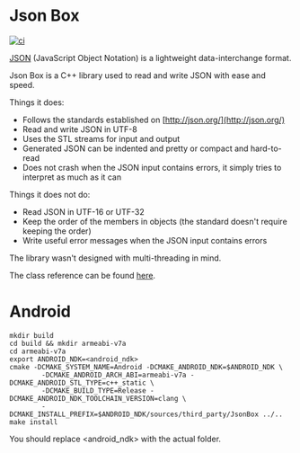 <!-- -*- markdown -*- -->
# Json Box

[![ci](https://github.com/cristianglezm/JsonBox/actions/workflows/ci.yml/badge.svg?branch=master)](https://github.com/cristianglezm/JsonBox/actions/workflows/ci.yml)

[JSON](http://json.org/) (JavaScript Object Notation) is a lightweight data-interchange format.

Json Box is a C++ library used to read and write JSON with ease and speed.

Things it does:
* Follows the standards established on [http://json.org/](http://json.org/)
* Read and write JSON in UTF-8
* Uses the STL streams for input and output
* Generated JSON can be indented and pretty or compact and hard-to-read
* Does not crash when the JSON input contains errors, it simply tries to interpret as much as it can

Things it does not do:
* Read JSON in UTF-16 or UTF-32
* Keep the order of the members in objects (the standard doesn't require keeping the order)
* Write useful error messages when the JSON input contains errors

The library wasn't designed with multi-threading in mind.

The class reference can be found [here](http://anhero.github.com/JsonBox).

Android
===

```
mkdir build
cd build && mkdir armeabi-v7a
cd armeabi-v7a
export ANDROID_NDK=<android_ndk>
cmake -DCMAKE_SYSTEM_NAME=Android -DCMAKE_ANDROID_NDK=$ANDROID_NDK \
        -DCMAKE_ANDROID_ARCH_ABI=armeabi-v7a -DCMAKE_ANDROID_STL_TYPE=c++_static \ 
        -DCMAKE_BUILD_TYPE=Release -DCMAKE_ANDROID_NDK_TOOLCHAIN_VERSION=clang \ 
        -DCMAKE_INSTALL_PREFIX=$ANDROID_NDK/sources/third_party/JsonBox ../..
make install
```

You should replace <android_ndk> with the actual folder.
